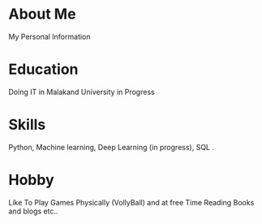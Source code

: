 # About Me
My Personal Information 

# Education
Doing IT in Malakand University in Progress

# Skills
Python,
Machine learning,
Deep Learning (in progress),
SQL .

# Hobby
Like To Play Games Physically (VollyBall) and at free Time Reading Books and blogs etc..
